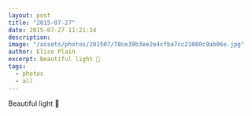 ```yaml
---
layout: post
title: "2015-07-27"
date: 2015-07-27 11:21:14
description: 
image: "/assets/photos/201507/78ce39b3ee2e4cfba7cc21060c9ab06e.jpg"
author: Elise Plain
excerpt: Beautiful light 🎁
tags: 
  - photos
  - all
---
```


Beautiful light 🎁
<p></p>
